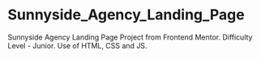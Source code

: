 # Sunnyside_Agency_Landing_Page
Sunnyside Agency Landing Page Project from Frontend Mentor. Difficulty Level - Junior. Use of HTML, CSS and JS.
